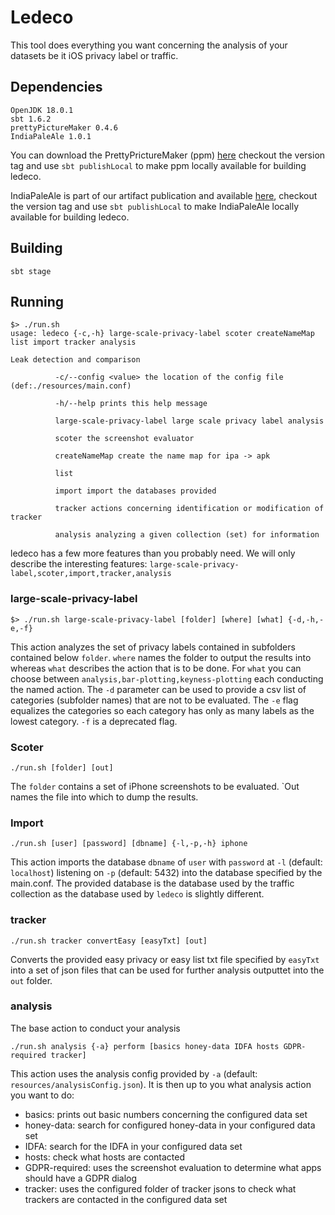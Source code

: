 # Ledeco

This tool does everything you want concerning the analysis of your datasets be it iOS privacy label or traffic.


## Dependencies

```
OpenJDK 18.0.1
sbt 1.6.2
prettyPictureMaker 0.4.6
IndiaPaleAle 1.0.1
```

You can download the PrettyPrictureMaker (ppm) [here](https://github.com/simkoc/prettyPictureMaker) checkout the version tag and use `sbt publishLocal` to make ppm locally available for building ledeco.

IndiaPaleAle is part of our artifact publication and available [here](https://github.com/Keeping-Privacy-Labels-Honest/IndiaPaleAle/releases/tag/v1.0.1),  checkout the version tag and use `sbt publishLocal` to make IndiaPaleAle locally available for building ledeco.

## Building

```
sbt stage
```

## Running

```
$> ./run.sh
usage: ledeco {-c,-h} large-scale-privacy-label scoter createNameMap list import tracker analysis

Leak detection and comparison

          -c/--config <value> the location of the config file (def:./resources/main.conf)

          -h/--help prints this help message

          large-scale-privacy-label large scale privacy label analysis

          scoter the screenshot evaluator

          createNameMap create the name map for ipa -> apk

          list 

          import import the databases provided

          tracker actions concerning identification or modification of tracker

          analysis analyzing a given collection (set) for information
```

ledeco has a few more features than you probably need. We will only describe the interesting features: `large-scale-privacy-label,scoter,import,tracker,analysis`

### large-scale-privacy-label

```
$> ./run.sh large-scale-privacy-label [folder] [where] [what] {-d,-h,-e,-f}
```

This action analyzes the set of privacy labels contained in subfolders contained below `folder`. `where` names the folder to output the results into whereas `what` describes the action that is to be done. For `what` you can choose between `analysis,bar-plotting,keyness-plotting` each conducting the named action. The `-d` parameter can be used to provide a csv list of categories (subfolder names) that are not to be evaluated. The `-e` flag equalizes the categories so each category has only as many labels as the lowest category. `-f` is a deprecated flag.

### Scoter

```
./run.sh [folder] [out]
```

The `folder` contains a set of iPhone screenshots to be evaluated. `Out names the file into which to dump the results.


### Import

```
./run.sh [user] [password] [dbname] {-l,-p,-h} iphone
```

This action imports the database `dbname` of `user` with `password` at `-l` (default: `localhost`) listening on `-p` (default: 5432) into the database specified by the main.conf.
The provided database is the database used by the traffic collection as the database used by `ledeco` is slightly different.


### tracker

```
./run.sh tracker convertEasy [easyTxt] [out]
```

Converts the provided easy privacy or easy list txt file specified by `easyTxt` into a set of json files that can be used for further analysis outputtet into the `out` folder.

### analysis

The base action to conduct your analysis 

```
./run.sh analysis {-a} perform [basics honey-data IDFA hosts GDPR-required tracker]
```

This action uses the analysis config provided by `-a` (default: `resources/analysisConfig.json`). It is then up to you what analysis action you want to do:
- basics: prints out basic numbers concerning the configured data set
- honey-data: search for configured honey-data in your configured data set
- IDFA: search for the IDFA in your configured data set
- hosts: check what hosts are contacted
- GDPR-required: uses the screenshot evaluation to determine what apps should have a GDPR dialog
- tracker: uses the configured folder of tracker jsons to check what trackers are contacted in the configured data set

